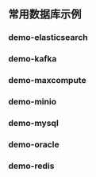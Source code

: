 ## 常用数据库示例

### demo-elasticsearch

### demo-kafka

### demo-maxcompute

### demo-minio

### demo-mysql

### demo-oracle

### demo-redis
